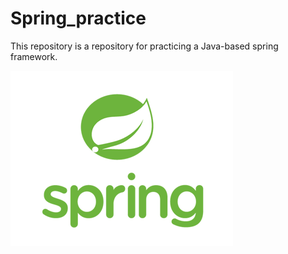 # Spring_practice
This repository is a repository for practicing a Java-based spring framework.

<img src="./images/Spring_image.png" style="padding-left: 100;">
